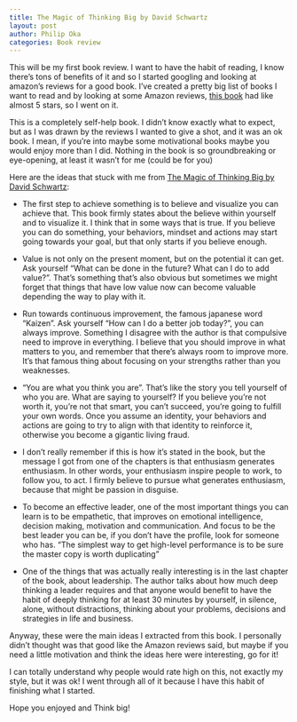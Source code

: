 ```yaml
---
title: The Magic of Thinking Big by David Schwartz
layout: post
author: Philip Oka
categories: Book review
---
```


This will be my first book review. I want to have the habit of reading, I know there’s tons of benefits of it and so I started googling and looking at amazon’s reviews for a good book. I’ve created a pretty big list of books I want to read and by looking at some Amazon reviews, [this book](https://amzn.to/2Dckin5) had like almost 5 stars, so I went on it.

This is a completely self-help book. I didn’t know exactly what to expect, but as I was drawn by the reviews I wanted to give a shot, and it was an ok book. I mean, if you’re into maybe some motivational books maybe you would enjoy more than I did. Nothing in the book is so groundbreaking or eye-opening, at least it wasn’t for me (could be for you)

Here are the ideas that stuck with me from [The Magic of Thinking Big by David Schwartz](https://amzn.to/2Dckin5):

- The first step to achieve something is to believe and visualize you can achieve that. This book firmly states about the believe within yourself and to visualize it. I think that in some ways that is true. If you believe you can do something, your behaviors, mindset and actions may start going towards your goal, but that only starts if you believe enough.

- Value is not only on the present moment, but on the potential it can get. Ask yourself “What can be done in the future? What can I do to add value?”. That’s something that’s also obvious but sometimes we might forget that things that have low value now can become valuable depending the way to play with it.

- Run towards continuous improvement, the famous japanese word “Kaizen”. Ask yourself “How can I do a better job today?”, you can always improve. Something I disagree with the author is that compulsive need to improve in everything. I believe that you should improve in what matters to you, and remember that there’s always room to improve more. It’s that famous thing about focusing on your strengths rather than you weaknesses.

- “You are what you think you are”. That’s like the story you tell yourself of who you are. What are saying to yourself? If you believe you’re not worth it, you’re not that smart, you can’t succeed, you’re going to fulfill your own words. Once you assume an identity, your behaviors and actions are going to try to align with that identity to reinforce it, otherwise you become a gigantic living fraud.

- I don’t really remember if this is how it’s stated in the book, but the message I got from one of the chapters is that enthusiasm generates enthusiasm. In other words, your enthusiasm inspire people to work, to follow you, to act. I firmly believe to pursue what generates enthusiasm, because that might be passion in disguise.

- To become an effective leader, one of the most important things you can learn is to be empathetic, that improves on emotional intelligence, decision making, motivation and communication. And focus to be the best leader you can be, if you don’t have the profile, look for someone who has. “The simplest way to get high-level performance is to be sure the master copy is worth duplicating”

- One of the things that was actually really interesting is in the last chapter of the book, about leadership. The author talks about how much deep thinking a leader requires and that anyone would benefit to have the habit of deeply thinking for at least 30 minutes by yourself, in silence, alone, without distractions, thinking about your problems, decisions and strategies in life and business.

Anyway, these were the main ideas I extracted from this book. I personally didn’t thought was that good like the Amazon reviews said, but maybe if you need a little motivation and think the ideas here were interesting, go for it!

I can totally understand why people would rate high on this, not exactly my style, but it was ok! I went through all of it because I have this habit of finishing what I started.

Hope you enjoyed and Think big!
